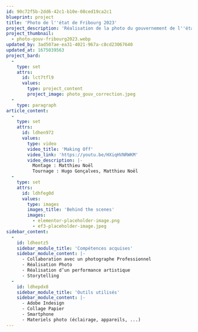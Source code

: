 ```yaml
---
id: 90c72f5b-2dd6-42c1-b10e-08ced19ca2c1
blueprint: project
title: 'Photo de l''état de Fribourg 2023'
project_description: 'Réalisation de la photo du gouvernement de l''état de Fribourg. Projet réaliser durant mon stage chez eikon LAB'
project_thumbnail:
  - photo-gouv-fribourg2023.webp
updated_by: 3ad507ae-ea31-4021-967a-c8cd23067640
updated_at: 1675039563
project_bard:
  -
    type: set
    attrs:
      id: lct7tfl9
      values:
        type: project_content
        project_image: photo_gouv_correction.jpeg
  -
    type: paragraph
article_content:
  -
    type: set
    attrs:
      id: ldhen972
      values:
        type: video
        video_title: 'Making Off'
        video_link: 'https://youtu.be/HXiqHVNRWKM'
        video_description: |-
          Montage : Matthieu Noël
          Tournage : Hugo Gonçalves, Matthieu Noël
  -
    type: set
    attrs:
      id: ldhfeg0d
      values:
        type: images
        images_title: 'Behind the scenes'
        images:
          - elementor-placeholder-image.png
          - ef3-placeholder-image.jpeg
sidebar_content:
  -
    id: ldheotz5
    sidebar_module_title: 'Compétences acquises'
    sidebar_module_content: |-
      - Collaboration avec un photographe Professionnel
      - Réalisation Photo
      - Réalisation d’un performance artistique
      - Storytelling
  -
    id: ldhepdx8
    sidebar_module_title: 'Outils utilisés'
    sidebar_module_content: |-
      - Adobe Indesign
      - Collage Papier
      - Smartphone
      - Materiels photo (éclairage, appareils, ...)
---
```

